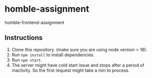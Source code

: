 # homble-assignment
homble-frontend-assignment

## Instructions

1. Clone this repository. (make sure you are using node version > 18).
2. Run `npm install` to install dependencies.
3. Run `npm start`.
4. The server might have cold start issue and stops after a period of inactivity. So the first request might take a min to process.
